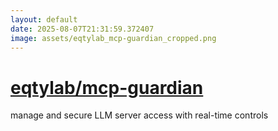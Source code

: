 ```yaml
---
layout: default
date: 2025-08-07T21:31:59.372407
image: assets/eqtylab_mcp-guardian_cropped.png
---
```


# [eqtylab/mcp-guardian](https://github.com/eqtylab/mcp-guardian)

manage and secure LLM server access with real-time controls
